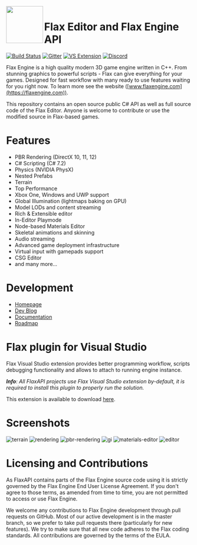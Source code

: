 <img align="left" src="Logo.png" width="100px"/>

# Flax Editor and Flax Engine API
[![Build Status](https://travis-ci.org/FlaxEngine/FlaxAPI.svg?branch=master)](https://travis-ci.org/FlaxEngine/FlaxAPI)
[![Gitter](https://badges.gitter.im/Join%20Chat.svg)](https://gitter.im/flaxengine/lobby?utm_source=badge&utm_medium=badge&utm_campaign=pr-badge&utm_content=badge)
[![VS Extension](https://img.shields.io/badge/vs-extension-green.svg)](https://marketplace.visualstudio.com/items?itemName=Flax.FlaxVS)
[![Discord](https://discordapp.com/api/guilds/437989205315158016/widget.png)](http://discord.flaxengine.com)

Flax Engine is a high quality modern 3D game engine written in C++.
From stunning graphics to powerful scripts - Flax can give everything for your games. Designed for fast workflow with many ready to use features waiting for you right now. To learn more see the website ([www.flaxengine.com](https://flaxengine.com)).

This repository contains an open source public C# API as well as full source code of the Flax Editor. Anyone is welcome to contribute or use the modified source in Flax-based games.

# Features
* PBR Rendering (DirectX 10, 11, 12)
* C# Scripting (C# 7.2)
* Physics (NVIDIA PhysX)
* Nested Prefabs
* Terrain
* Top Performance
* Xbox One, Windows and UWP support
* Global Illumination (lightmaps baking on GPU)
* Model LODs and content streaming
* Rich & Extensible editor
* In-Editor Playmode
* Node-based Materials Editor
* Skeletal animations and skinning
* Audio streaming
* Advanced game deployment infrastructure
* Virtual input with gamepads support
* CSG Editor
* and many more...

# Development
* [Homepage](https://flaxengine.com)
* [Dev Blog](https://flaxengine.com/blog)
* [Documentation](https://docs.flaxengine.com)
* [Roadmap](https://trello.com/b/NQjLXRCP/flax-roadmap)

# Flax plugin for Visual Studio

Flax Visual Studio extension provides better programming workflow, scripts debugging functionality and allows to attach to running engine instance.

***Info**: All FlaxAPI projects use Flax Visual Studio extension by-default, it is required to install this plugin to properly run the solution.*

This extension is available to download [here](https://marketplace.visualstudio.com/items?itemName=Flax.FlaxVS).

# Screenshots

![terrain](https://flaxengine.com/wp-content/images/visuals/terrain.jpg "Terrain")
![rendering](https://flaxengine.com/wp-content/images/Screenshot_2017_03_11_18_12_35.png "Rendering")
![pbr-rendering](https://flaxengine.com/wp-content/images/visuals/pbr.jpg "PBR Rendering")
![gi](https://flaxengine.com/wp-content/images/visuals/gi.jpg "Global Illumination")
![materials-editor](https://flaxengine.com/wp-content/images/editor/materials-editor.jpg "Materials Editor")
![editor](https://flaxengine.com/wp-content/uploads/2017/05/HistoryOfTheCelelej_0029.png "Editor")

# Licensing and Contributions

As FlaxAPI contains parts of the Flax Engine source code using it is strictly governed by the Flax Engine End User License Agreement. If you don't agree to those terms, as amended from time to time, you are not permitted to access or use Flax Engine.

We welcome any contributions to Flax Engine development through pull requests on GitHub. Most of our active development is in the master branch, so we prefer to take pull requests there (particularly for new features). We try to make sure that all new code adheres to the Flax coding standards. All contributions are governed by the terms of the EULA.
